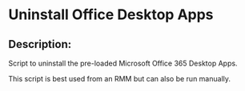 # Uninstall Office Desktop Apps
## Description:
Script to uninstall the pre-loaded Microsoft Office 365 Desktop Apps.


This script is best used from an RMM but can also be run manually.
